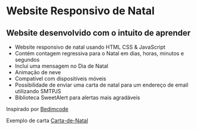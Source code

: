 # Website Responsivo de Natal
## Website desenvolvido com o intuito de aprender

- Website responsivo de natal usando HTML CSS & JavaScript
- Contém contagem regressiva para o Natal em dias, horas, minutos e segundos
- Inclui uma mensagem no Dia de Natal
- Animação de neve
- Compatível com dispositíveis móveis
- Possibilidade de enviar uma carta de natal para um endereço de email utilizando SMTPJS
- Biblioteca SweetAlert para alertas mais agradáveis

Inspirado por [Bedimcode](https://github.com/bedimcode/responsive-christmas-website-3)

Exemplo de carta [Carta-de-Natal](exemploCarta.png)